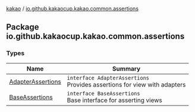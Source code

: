 [kakao](../index.md) / [io.github.kakaocup.kakao.common.assertions](./index.md)

## Package io.github.kakaocup.kakao.common.assertions

### Types

| Name | Summary |
|---|---|
| [AdapterAssertions](-adapter-assertions/index.md) | `interface AdapterAssertions`<br>Provides assertions for view with adapters |
| [BaseAssertions](-base-assertions/index.md) | `interface BaseAssertions`<br>Base interface for asserting views |
